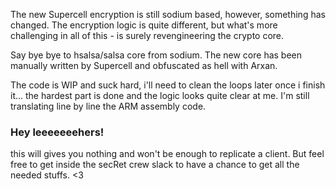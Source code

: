 The new Supercell encryption is still sodium based, however, something has changed. 
The encryption logic is quite different, but what's more challenging in all of this - is surely revengineering the crypto core.

Say bye bye to hsalsa/salsa core from sodium.
The new core has been manually written by Supercell and obfuscated as hell with Arxan.

The code is WIP and suck hard, i'll need to clean the loops later once i finish it... the hardest part is done and the logic looks quite clear at me.
I'm still translating line by line the ARM assembly code.

### Hey leeeeeeehers!

this will gives you nothing and won't be enough to replicate a client. But feel free to get inside the secRet crew slack to have a chance to get all the needed stuffs. <3
 